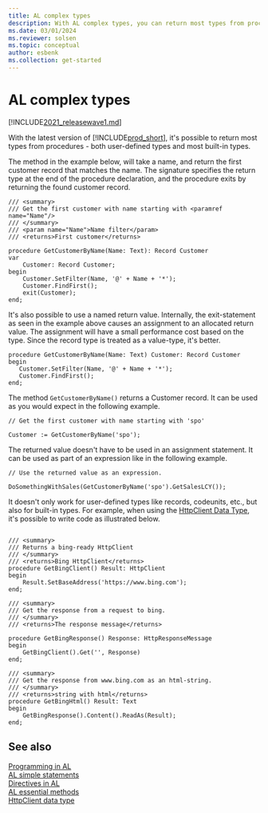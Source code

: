 ```yaml
---
title: AL complex types
description: With AL complex types, you can return most types from procedures in AL for Business Central
ms.date: 03/01/2024
ms.reviewer: solsen
ms.topic: conceptual
author: esbenk
ms.collection: get-started
---
```


# AL complex types

[!INCLUDE[2021_releasewave1.md](../includes/2021_releasewave1.md)]

With the latest version of [!INCLUDE[prod_short](includes/prod_short.md)], it's possible to return most types from procedures - both user-defined types and most built-in types.

The method in the example below, will take a name, and return the first customer record that matches the name. The signature specifies the return type at the end of the procedure declaration, and the procedure exits by returning the found customer record.

```al
/// <summary> 
/// Get the first customer with name starting with <paramref name="Name"/> 
/// </summary> 
/// <param name="Name">Name filter</param> 
/// <returns>First customer</returns> 

procedure GetCustomerByName(Name: Text): Record Customer
var
    Customer: Record Customer;
begin
    Customer.SetFilter(Name, '@' + Name + '*');
    Customer.FindFirst();
    exit(Customer);
end;
```
 
It's also possible to use a named return value. Internally, the exit-statement as seen in the example above causes an assignment to an allocated return value. The assignment will have a small performance cost based on the type. Since the record type is treated as a value-type, it's better.  

```al
procedure GetCustomerByName(Name: Text) Customer: Record Customer
begin 
   Customer.SetFilter(Name, '@' + Name + '*'); 
   Customer.FindFirst(); 
end; 
```
 
The method `GetCustomerByName()` returns a Customer record. It can be used as you would expect in the following example.

```al
// Get the first customer with name starting with 'spo' 

Customer := GetCustomerByName('spo'); 
```

The returned value doesn't have to be used in an assignment statement. It can be used as part of an expression like in the following example.

```al
// Use the returned value as an expression. 

DoSomethingWithSales(GetCustomerByName('spo').GetSalesLCY()); 
```
 
It doesn't only work for user-defined types like records, codeunits, etc., but also for built-in types. For example, when using the [HttpClient Data Type](methods-auto/httpclient/httpclient-data-type.md), it's possible to write code as illustrated below.

```al

/// <summary> 
/// Returns a bing-ready HttpClient 
/// </summary> 
/// <returns>Bing HttpClient</returns> 
procedure GetBingClient() Result: HttpClient
begin
    Result.SetBaseAddress('https://www.bing.com');
end;

/// <summary> 
/// Get the response from a request to bing. 
/// </summary> 
/// <returns>The response message</returns> 

procedure GetBingResponse() Response: HttpResponseMessage
begin
    GetBingClient().Get('', Response)
end;

/// <summary> 
/// Get the response from www.bing.com as an html-string.  
/// </summary> 
/// <returns>string with html</returns> 
procedure GetBingHtml() Result: Text
begin
    GetBingResponse().Content().ReadAs(Result);
end;
```

## See also

[Programming in AL](devenv-programming-in-al.md)  
[AL simple statements](devenv-al-simple-statements.md)  
[Directives in AL](directives/devenv-directives-in-al.md)  
[AL essential methods](devenv-essential-al-methods.md)  
[HttpClient data type](methods-auto/httpclient/httpclient-data-type.md)
